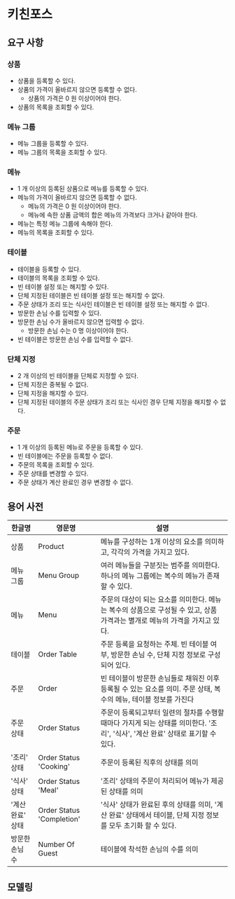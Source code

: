 # 키친포스

## 요구 사항

### 상품

* 상품을 등록할 수 있다.
* 상품의 가격이 올바르지 않으면 등록할 수 없다.
    * 상품의 가격은 0 원 이상이어야 한다.
* 상품의 목록을 조회할 수 있다.

### 메뉴 그룹

* 메뉴 그룹을 등록할 수 있다.
* 메뉴 그룹의 목록을 조회할 수 있다.

### 메뉴

* 1 개 이상의 등록된 상품으로 메뉴를 등록할 수 있다.
* 메뉴의 가격이 올바르지 않으면 등록할 수 없다.
    * 메뉴의 가격은 0 원 이상이어야 한다.
    * 메뉴에 속한 상품 금액의 합은 메뉴의 가격보다 크거나 같아야 한다.
* 메뉴는 특정 메뉴 그룹에 속해야 한다.
* 메뉴의 목록을 조회할 수 있다.

### 테이블

* 테이블을 등록할 수 있다.
* 테이블의 목록을 조회할 수 있다.
* 빈 테이블 설정 또는 해지할 수 있다.
* 단체 지정된 테이블은 빈 테이블 설정 또는 해지할 수 없다.
* 주문 상태가 조리 또는 식사인 테이블은 빈 테이블 설정 또는 해지할 수 없다.
* 방문한 손님 수를 입력할 수 있다.
* 방문한 손님 수가 올바르지 않으면 입력할 수 없다.
    * 방문한 손님 수는 0 명 이상이어야 한다.
* 빈 테이블은 방문한 손님 수를 입력할 수 없다.

### 단체 지정

* 2 개 이상의 빈 테이블을 단체로 지정할 수 있다.
* 단체 지정은 중복될 수 없다.
* 단체 지정을 해지할 수 있다.
* 단체 지정된 테이블의 주문 상태가 조리 또는 식사인 경우 단체 지정을 해지할 수 없다.

### 주문

* 1 개 이상의 등록된 메뉴로 주문을 등록할 수 있다.
* 빈 테이블에는 주문을 등록할 수 없다.
* 주문의 목록을 조회할 수 있다.
* 주문 상태를 변경할 수 있다.
* 주문 상태가 계산 완료인 경우 변경할 수 없다.

## 용어 사전

| 한글명 | 영문명 | 설명 |
| --- | --- | --- |
| 상품 | Product | 메뉴를 구성하는 1개 이상의 요소를 의미하고, 각각의 가격을 가지고 있다. |
| 메뉴 그룹 | Menu Group | 여러 메뉴들을 구분짓는 범주를 의미한다. 하나의 메뉴 그룹에는 복수의 메뉴가 존재할 수 있다. |
| 메뉴 | Menu | 주문의 대상이 되는 요소를 의미한다. 메뉴는 복수의 상품으로 구성될 수 있고, 상품 가격과는 별개로 메뉴의 가격을 가지고 있다. |
| 테이블 | Order Table | 주문 등록을 요청하는 주체. 빈 테이블 여부, 방문한 손님 수, 단체 지정 정보로 구성되어 있다. |
| 주문 | Order | 빈 테이블이 방문한 손님들로 채워진 이후 등록될 수 있는 요소를 의미. 주문 상태, 복수의 메뉴, 테이블 정보를 가진다 |
| 주문 상태 | Order Status | 주문이 등록되고부터 일련의 절차를 수행할 때마다 가지게 되는 상태를 의미한다. '조리', '식사', '계산 완료' 상태로 표기할 수 있다. |
| '조리' 상태 | Order Status 'Cooking' | 주문이 등록된 직후의 상태를 의미 |
| '식사' 상태 | Order Status 'Meal' | '조리' 상태의 주문이 처리되어 메뉴가 제공된 상태를 의미 |
| '계산 완료' 상태 | Order Status 'Completion' | '식사' 상태가 완료된 후의 상태를 의미, '계산 완료' 상태에서 테이블, 단체 지정 정보를 모두 초기화 할 수 있다. |
| 방문한 손님 수 | Number Of Guest | 테이블에 착석한 손님의 수를 의미 |

## 모델링
